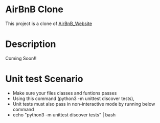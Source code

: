 # AirBnB Clone
This project is a clone of [AirBnB_Website](https://www.airbnb.com/)

# Description 
Coming Soon!!

# Unit test Scenario
- Make sure your files classes and funtions passes
- Using this command (python3 -m unittest discover tests), 
- Unit tests must also pass in non-interactive mode by running below command
- echo "python3 -m unittest discover tests" | bash
